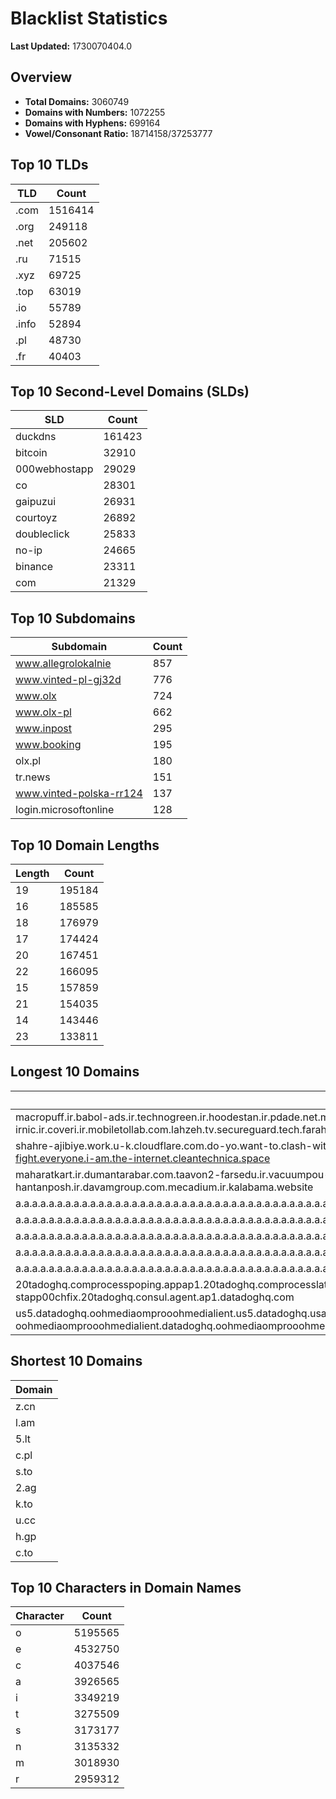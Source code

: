 # Blacklist Statistics

**Last Updated:** 1730070404.0

## Overview
- **Total Domains:** 3060749
- **Domains with Numbers:** 1072255
- **Domains with Hyphens:** 699164
- **Vowel/Consonant Ratio:** 18714158/37253777

## Top 10 TLDs
| TLD | Count |
| --- | ----- |
| .com | 1516414 |
| .org | 249118 |
| .net | 205602 |
| .ru | 71515 |
| .xyz | 69725 |
| .top | 63019 |
| .io | 55789 |
| .info | 52894 |
| .pl | 48730 |
| .fr | 40403 |

## Top 10 Second-Level Domains (SLDs)
| SLD | Count |
| --- | ----- |
| duckdns | 161423 |
| bitcoin | 32910 |
| 000webhostapp | 29029 |
| co | 28301 |
| gaipuzui | 26931 |
| courtoyz | 26892 |
| doubleclick | 25833 |
| no-ip | 24665 |
| binance | 23311 |
| com | 21329 |

## Top 10 Subdomains
| Subdomain | Count |
| --------- | ----- |
| www.allegrolokalnie | 857 |
| www.vinted-pl-gj32d | 776 |
| www.olx | 724 |
| www.olx-pl | 662 |
| www.inpost | 295 |
| www.booking | 195 |
| olx.pl | 180 |
| tr.news | 151 |
| www.vinted-polska-rr124 | 137 |
| login.microsoftonline | 128 |

## Top 10 Domain Lengths
| Length | Count |
| ------ | ----- |
| 19 | 195184 |
| 16 | 185585 |
| 18 | 176979 |
| 17 | 174424 |
| 20 | 167451 |
| 22 | 166095 |
| 15 | 157859 |
| 21 | 154035 |
| 14 | 143446 |
| 23 | 133811 |

## Longest 10 Domains
| Domain |
| ------ |
| macropuff.ir.babol-ads.ir.technogreen.ir.hoodestan.ir.pdade.net.maharatamoozi.ir.biores.ir.pbmarket.ir.shop-kala.ir.ayeroon.ir.kimia-choob.com.ov104-irnic.ir.coveri.ir.mobiletollab.com.lahzeh.tv.secureguard.tech.farahadaf.ir.yejadige.ir.tehraanvila.shop |
| shahre-ajibiye.work.u-k.cloudflare.com.do-yo.want-to.clash-with.this.www.microsoft.com.there-is-no.dlate-fine.google.comwww.dynu.com.count-with-me.cyou.com.now-sudo.rm-rf.ddns.net.we-are-here.again-to-fight.everyone.i-am.the-internet.cleantechnica.space |
| maharatkart.ir.dumantarabar.com.taavon2-farsedu.ir.vacuumpou-ya.com.helikala.com.souli.ir.variz.me.javaherha.ir.mmpars-vnd.com.medisib.com.ojan.org.myheaven.ir.khanehma-hak.ir.wagg-on-ads.com.bor-hantanposh.ir.davamgroup.com.mecadium.ir.kalabama.website |
| a.a.a.a.a.a.a.a.a.a.a.a.a.a.a.a.a.a.a.a.a.a.a.a.a.a.a.a.a.a.a.a.a.a.a.a.a.a.a.a.a.a.a.a.a.a.a.a.a.a.a.a.a.a.a.a.a.a.a.a.a.a.a.a.a.a.a.a.a.a.a.a.a.a.a.a.a.a.a.a.a.a.a.a.a.a.a.a.a.a.a.a.a.a.a.a.a.a.a.a.a.a.a.a.a.a.a.a.a.a.a.a.a.a.a.a.a.a.a.myniceposts.com |
| a.a.a.a.a.a.a.a.a.a.a.a.a.a.a.a.a.a.a.a.a.a.a.a.a.a.a.a.a.a.a.a.a.a.a.a.a.a.a.a.a.a.a.a.a.a.a.a.a.a.a.a.a.a.a.a.a.a.a.a.a.a.a.a.a.a.a.a.a.a.a.a.a.a.a.a.a.a.a.a.a.a.a.a.a.a.a.a.a.a.a.a.a.a.a.a.a.a.a.a.a.a.a.a.a.a.a.a.a.a.a.a.a.a.a.a.a.a.myniceposts.com |
| a.a.a.a.a.a.a.a.a.a.a.a.a.a.a.a.a.a.a.a.a.a.a.a.a.a.a.a.a.a.a.a.a.a.a.a.a.a.a.a.a.a.a.a.a.a.a.a.a.a.a.a.a.a.a.a.a.a.a.a.a.a.a.a.a.a.a.a.a.a.a.a.a.a.a.a.a.a.a.a.a.a.a.a.a.a.a.a.a.a.a.a.a.a.a.a.a.a.a.a.a.a.a.a.a.a.a.a.a.a.a.a.a.a.a.a.a.myniceposts.com |
| a.a.a.a.a.a.a.a.a.a.a.a.a.a.a.a.a.a.a.a.a.a.a.a.a.a.a.a.a.a.a.a.a.a.a.a.a.a.a.a.a.a.a.a.a.a.a.a.a.a.a.a.a.a.a.a.a.a.a.a.a.a.a.a.a.a.a.a.a.a.a.a.a.a.a.a.a.a.a.a.a.a.a.a.a.a.a.a.a.a.a.a.a.a.a.a.a.a.a.a.a.a.a.a.a.a.a.a.a.a.a.a.a.a.a.a.myniceposts.com |
| a.a.a.a.a.a.a.a.a.a.a.a.a.a.a.a.a.a.a.a.a.a.a.a.a.a.a.a.a.a.a.a.a.a.a.a.a.a.a.a.a.a.a.a.a.a.a.a.a.a.a.a.a.a.a.a.a.a.a.a.a.a.a.a.a.a.a.a.a.a.a.a.a.a.a.a.a.a.a.a.a.a.a.a.a.a.a.a.a.a.a.a.a.a.a.a.a.a.a.a.a.a.a.a.a.a.a.a.a.a.a.a.a.a.a.myniceposts.com |
| 20tadoghq.comprocesspoping.appap1.20tadoghq.comprocesslatin.agent.ap1.20tadoghq.0-13-9-app.ap1.20tadoghq.usage-comprocessbeta-urls.ap1.20tadoghq.helm-20tadoghq-iress.20tadoghq.helm-20tadoghq-stapp00chfix.20tadoghq.consul.agent.ap1.datadoghq.com |
| us5.datadoghq.oohmediaomprooohmedialient.us5.datadoghq.usage-oohmediaomprooohmedialient.us5.datadoghq.datadoghq-rasroger.datadoghq.drive-oohmediaomprooohmedialient.datadoghq.oohmediaomprooohmediaesechoeechoworks.api.synthetics.us5.datadoghq.com |

## Shortest 10 Domains
| Domain |
| ------ |
| z.cn |
| l.am |
| 5.lt |
| c.pl |
| s.to |
| 2.ag |
| k.to |
| u.cc |
| h.gp |
| c.to |

## Top 10 Characters in Domain Names
| Character | Count |
| --------- | ----- |
| o | 5195565 |
| e | 4532750 |
| c | 4037546 |
| a | 3926565 |
| i | 3349219 |
| t | 3275509 |
| s | 3173177 |
| n | 3135332 |
| m | 3018930 |
| r | 2959312 |
